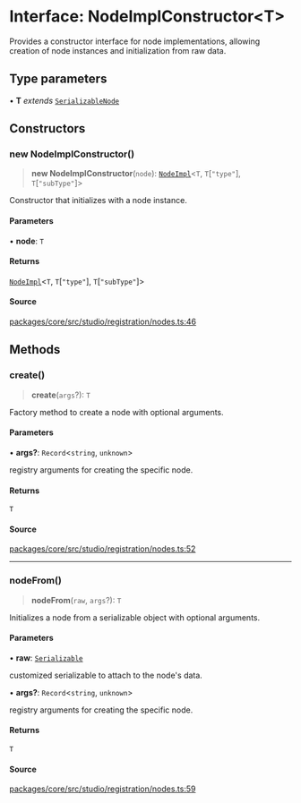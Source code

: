 # Interface: NodeImplConstructor\<T\>

Provides a constructor interface for node implementations,
allowing creation of node instances and initialization from raw data.

## Type parameters

• **T** *extends* [`SerializableNode`](../../../nodes/interfaces/SerializableNode.md)

## Constructors

### new NodeImplConstructor()

> **new NodeImplConstructor**(`node`): [`NodeImpl`](../../../nodes/base/classes/NodeImpl.md)\<`T`, `T`\[`"type"`\], `T`\[`"subType"`\]\>

Constructor that initializes with a node instance.

#### Parameters

• **node**: `T`

#### Returns

[`NodeImpl`](../../../nodes/base/classes/NodeImpl.md)\<`T`, `T`\[`"type"`\], `T`\[`"subType"`\]\>

#### Source

[packages/core/src/studio/registration/nodes.ts:46](https://github.com/VictorS67/encre/blob/42c3bddca4be2d23ad959c1c99381eefbf43789c/packages/core/src/studio/registration/nodes.ts#L46)

## Methods

### create()

> **create**(`args`?): `T`

Factory method to create a node with optional arguments.

#### Parameters

• **args?**: `Record`\<`string`, `unknown`\>

registry arguments for creating the specific node.

#### Returns

`T`

#### Source

[packages/core/src/studio/registration/nodes.ts:52](https://github.com/VictorS67/encre/blob/42c3bddca4be2d23ad959c1c99381eefbf43789c/packages/core/src/studio/registration/nodes.ts#L52)

***

### nodeFrom()

> **nodeFrom**(`raw`, `args`?): `T`

Initializes a node from a serializable object with optional arguments.

#### Parameters

• **raw**: [`Serializable`](../../../../load/serializable/classes/Serializable.md)

customized serializable to attach to the node's data.

• **args?**: `Record`\<`string`, `unknown`\>

registry arguments for creating the specific node.

#### Returns

`T`

#### Source

[packages/core/src/studio/registration/nodes.ts:59](https://github.com/VictorS67/encre/blob/42c3bddca4be2d23ad959c1c99381eefbf43789c/packages/core/src/studio/registration/nodes.ts#L59)
